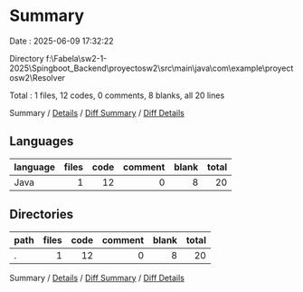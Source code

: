 # Summary

Date : 2025-06-09 17:32:22

Directory f:\\Fabela\\sw2-1-2025\\Spingboot_Backend\\proyectosw2\\src\\main\\java\\com\\example\\proyectosw2\\Resolver

Total : 1 files,  12 codes, 0 comments, 8 blanks, all 20 lines

Summary / [Details](details.md) / [Diff Summary](diff.md) / [Diff Details](diff-details.md)

## Languages
| language | files | code | comment | blank | total |
| :--- | ---: | ---: | ---: | ---: | ---: |
| Java | 1 | 12 | 0 | 8 | 20 |

## Directories
| path | files | code | comment | blank | total |
| :--- | ---: | ---: | ---: | ---: | ---: |
| . | 1 | 12 | 0 | 8 | 20 |

Summary / [Details](details.md) / [Diff Summary](diff.md) / [Diff Details](diff-details.md)